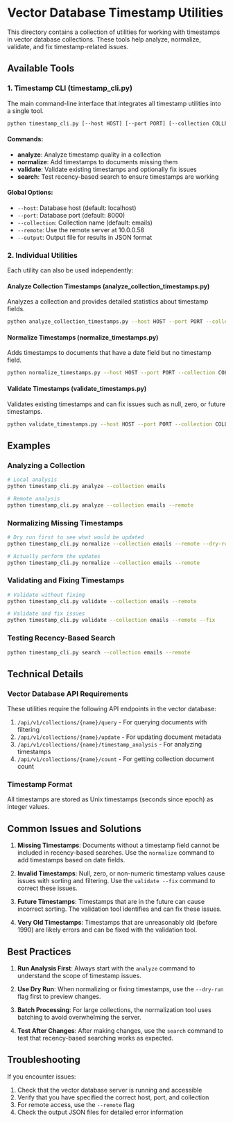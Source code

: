 # Vector Database Timestamp Utilities

This directory contains a collection of utilities for working with timestamps in vector database collections. These tools help analyze, normalize, validate, and fix timestamp-related issues.

## Available Tools

### 1. Timestamp CLI (timestamp_cli.py)

The main command-line interface that integrates all timestamp utilities into a single tool.

```bash
python timestamp_cli.py [--host HOST] [--port PORT] [--collection COLLECTION] [--remote] [--output OUTPUT] {analyze,normalize,validate,search}
```

#### Commands:

- **analyze**: Analyze timestamp quality in a collection
- **normalize**: Add timestamps to documents missing them
- **validate**: Validate existing timestamps and optionally fix issues
- **search**: Test recency-based search to ensure timestamps are working

#### Global Options:

- `--host`: Database host (default: localhost)
- `--port`: Database port (default: 8000)
- `--collection`: Collection name (default: emails)
- `--remote`: Use the remote server at 10.0.0.58
- `--output`: Output file for results in JSON format

### 2. Individual Utilities

Each utility can also be used independently:

#### Analyze Collection Timestamps (analyze_collection_timestamps.py)

Analyzes a collection and provides detailed statistics about timestamp fields.

```bash
python analyze_collection_timestamps.py --host HOST --port PORT --collection COLLECTION [--remote]
```

#### Normalize Timestamps (normalize_timestamps.py)

Adds timestamps to documents that have a date field but no timestamp field.

```bash
python normalize_timestamps.py --host HOST --port PORT --collection COLLECTION [--remote] [--dry-run]
```

#### Validate Timestamps (validate_timestamps.py)

Validates existing timestamps and can fix issues such as null, zero, or future timestamps.

```bash
python validate_timestamps.py --host HOST --port PORT --collection COLLECTION [--remote] [--fix]
```

## Examples

### Analyzing a Collection

```bash
# Local analysis
python timestamp_cli.py analyze --collection emails

# Remote analysis
python timestamp_cli.py analyze --collection emails --remote
```

### Normalizing Missing Timestamps

```bash
# Dry run first to see what would be updated
python timestamp_cli.py normalize --collection emails --remote --dry-run

# Actually perform the updates
python timestamp_cli.py normalize --collection emails --remote
```

### Validating and Fixing Timestamps

```bash
# Validate without fixing
python timestamp_cli.py validate --collection emails --remote

# Validate and fix issues
python timestamp_cli.py validate --collection emails --remote --fix
```

### Testing Recency-Based Search

```bash
python timestamp_cli.py search --collection emails --remote
```

## Technical Details

### Vector Database API Requirements

These utilities require the following API endpoints in the vector database:

1. `/api/v1/collections/{name}/query` - For querying documents with filtering
2. `/api/v1/collections/{name}/update` - For updating document metadata
3. `/api/v1/collections/{name}/timestamp_analysis` - For analyzing timestamps
4. `/api/v1/collections/{name}/count` - For getting collection document count

### Timestamp Format

All timestamps are stored as Unix timestamps (seconds since epoch) as integer values.

## Common Issues and Solutions

1. **Missing Timestamps**: Documents without a timestamp field cannot be included in recency-based searches. Use the `normalize` command to add timestamps based on date fields.

2. **Invalid Timestamps**: Null, zero, or non-numeric timestamp values cause issues with sorting and filtering. Use the `validate --fix` command to correct these issues.

3. **Future Timestamps**: Timestamps that are in the future can cause incorrect sorting. The validation tool identifies and can fix these issues.

4. **Very Old Timestamps**: Timestamps that are unreasonably old (before 1990) are likely errors and can be fixed with the validation tool.

## Best Practices

1. **Run Analysis First**: Always start with the `analyze` command to understand the scope of timestamp issues.

2. **Use Dry Run**: When normalizing or fixing timestamps, use the `--dry-run` flag first to preview changes.

3. **Batch Processing**: For large collections, the normalization tool uses batching to avoid overwhelming the server.

4. **Test After Changes**: After making changes, use the `search` command to test that recency-based searching works as expected.

## Troubleshooting

If you encounter issues:

1. Check that the vector database server is running and accessible
2. Verify that you have specified the correct host, port, and collection
3. For remote access, use the `--remote` flag
4. Check the output JSON files for detailed error information 